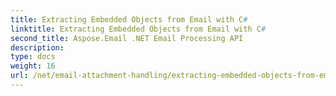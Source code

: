 ```yaml
---
title: Extracting Embedded Objects from Email with C#
linktitle: Extracting Embedded Objects from Email with C#
second_title: Aspose.Email .NET Email Processing API
description: 
type: docs
weight: 16
url: /net/email-attachment-handling/extracting-embedded-objects-from-email-with-csharp/
---
```

